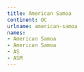 ```yaml
---
title: American Samoa
continent: OC
urlname: american-samoa
names:
- American Samoa
- American Samoa
- AS
- ASM
---
```


